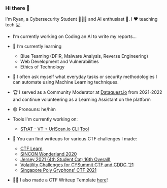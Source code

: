 ### Hi there 👋

I'm Ryan, a Cybersecurity Student 👨🏻‍🎓 and AI enthusiast 🤖. I ❤️ teaching tech 💻.

-  I’m currently working on Coding an AI to write my reports...

- 🌱 I’m currently learning 
    - Blue Teaming (DFIR, Malware Analysis, Reverse Engineering)
    - Web Development and Vulnerabilities
    - Ethics of Technology

- 🤔 I often ask myself what everyday tasks or security methodologies I can automate using Machine Learning techniques.

- 🏆 I served as a Community Moderator at [Dataquest.io](https://community.dataquest.io/u/masterryan.prof/summary) from 2021-2022 and continue volunteering as a Learning Assistant on the platform

- 😄 Pronouns: he/him

- Tools I'm currently working on:
   - [STrAT - VT + UrlScan.io CLI Tool](https://github.com/RyanNgCT/STrAT)

- 📒 You can find writeups for various CTF challenges I made:
   - [CTF Learn](https://github.com/RyanNgCT/CTFLearn)
   - [SINCON Wonderland 2020](https://github.com/RyanNgCT/wonderland-ctf)
   - [Jersey 2021 (4th Student Cat; 16th Overall)](https://github.com/RyanNgCT/JerseyCTF-Writeups)
   - [Volatility Challenges for CYSummit CTF and CDDC '21](https://github.com/RyanNgCT/Volatility-Challs)
   - [Singapore Poly Gryphons' CTF 2021](https://github.com/RyanNgCT/SP-GCTF-2021)

- 👷‍♂ I also made a CTF Writeup Template [here](https://github.com/RyanNgCT/CTF-Writeup-Template)!
